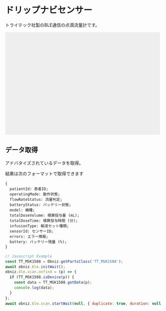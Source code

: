 # ドリップナビセンサー

トライテック社製のBLE通信の点滴流量計です。

![](./image.jpg)

## データ取得
アドバタイズされているデータを取得。


結果は次のフォーマットで取得できます
```
{
  patientId: 患者ID;
  operatingMode: 動作状態;
  flowRateStatus: 流量判定;
  batteryStatus: バッテリー状態;
  model: 機種;
  totalDoseVolume: 積算投与量 (mL);
  totalDoseTime: 積算投与時間 (分);
  infusionType: 輸液セット種類;
  sensorId: センサーID;
  errors: エラー情報;
  battery: バッテリー残量 (%);
}
```


```javascript
// Javascript Example
const TT_MSK1508 = Obniz.getPartsClass('TT_MSK1508');
await obniz.ble.initWait();
obniz.ble.scan.onfind = (p) => {
  if (TT_MSK1508.isDevice(p)) {
    const data = TT_MSK1508.getData(p);
    console.log(data);
  }
};
await obniz.ble.scan.startWait(null, { duplicate: true, duration: null });
```
